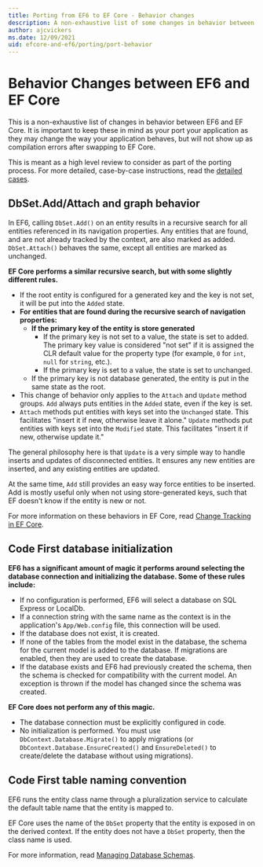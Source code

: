 ```yaml
---
title: Porting from EF6 to EF Core - Behavior changes
description: A non-exhaustive list of some changes in behavior between EF6 and EF Core.
author: ajcvickers
ms.date: 12/09/2021
uid: efcore-and-ef6/porting/port-behavior
---
```

# Behavior Changes between EF6 and EF Core

This is a non-exhaustive list of changes in behavior between EF6 and EF Core. It is important to keep these in mind as your port your application as they may change the way your application behaves, but will not show up as compilation errors after swapping to EF Core.

This is meant as a high level review to consider as part of the porting process. For more detailed, case-by-case instructions, read the [detailed cases](/efcore-and-ef6/porting/port-detailed-cases).

## DbSet.Add/Attach and graph behavior

In EF6, calling `DbSet.Add()` on an entity results in a recursive search for all entities referenced in its navigation properties. Any entities that are found, and are not already tracked by the context, are also marked as added. `DbSet.Attach()` behaves the same, except all entities are marked as unchanged.

**EF Core performs a similar recursive search, but with some slightly different rules.**

- If the root entity is configured for a generated key and the key is not set, it will be put into the `Added` state.
- **For entities that are found during the recursive search of navigation properties:**
  - **If the primary key of the entity is store generated**
    - If the primary key is not set to a value, the state is set to added. The primary key value is considered "not set" if it is assigned the CLR default value for the property type (for example, `0` for `int`, `null` for `string`, etc.).
    - If the primary key is set to a value, the state is set to unchanged.
  - If the primary key is not database generated, the entity is put in the same state as the root.
- This change of behavior only applies to the `Attach` and `Update` method groups. `Add` always puts entities in the `Added` state, even if the key is set.
- `Attach` methods put entities with keys set into the `Unchanged` state. This facilitates "insert it if new, otherwise leave it alone." `Update` methods put entities with keys set into the `Modified` state. This facilitates "insert it if new, otherwise update it."

The general philosophy here is that `Update` is a very simple way to handle inserts and updates of disconnected entities. It ensures any new entities are inserted, and any existing entities are updated.

At the same time, `Add` still provides an easy way force entities to be inserted. Add is mostly useful only when not using store-generated keys, such that EF doesn't know if the entity is new or not.

For more information on these behaviors in EF Core, read [Change Tracking in EF Core](/ef/core/change-tracking/).

## Code First database initialization

**EF6 has a significant amount of magic it performs around selecting the database connection and initializing the database. Some of these rules include:**

- If no configuration is performed, EF6 will select a database on SQL Express or LocalDb.
- If a connection string with the same name as the context is in the application's `App/Web.config` file, this connection will be used.
- If the database does not exist, it is created.
- If none of the tables from the model exist in the database, the schema for the current model is added to the database. If migrations are enabled, then they are used to create the database.
- If the database exists and EF6 had previously created the schema, then the schema is checked for compatibility with the current model. An exception is thrown if the model has changed since the schema was created.

**EF Core does not perform any of this magic.**

- The database connection must be explicitly configured in code.
- No initialization is performed. You must use `DbContext.Database.Migrate()` to apply migrations (or `DbContext.Database.EnsureCreated()` and `EnsureDeleted()` to create/delete the database without using migrations).

## Code First table naming convention

EF6 runs the entity class name through a pluralization service to calculate the default table name that the entity is mapped to.

EF Core uses the name of the `DbSet` property that the entity is exposed in on the derived context. If the entity does not have a `DbSet` property, then the class name is used.

For more information, read [Managing Database Schemas](/ef/core/managing-schemas/).
